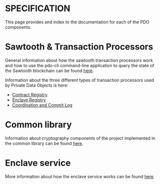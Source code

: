 <!---
Licensed under Creative Commons Attribution 4.0 International License
https://creativecommons.org/licenses/by/4.0/
--->
# SPECIFICATION

This page provides and index to the documentation for each of the PDO
components.

# Sawtooth & Transaction Processors

General information about how the sawtooth transaction processors work and how
to use the pdo-cli command-line application to query the state of the Sawtooth
blockchain can be found [here](../sawtooth/docs/USAGE.md).

Information about the three different types of transaction processors used by
Private Data Objects is here:
- [Contract Registry](../sawtooth/docs/cregistry.md)
- [Enclave Registry](../sawtooth/docs/eregistry.md)
- [Coordination and Commit Log](../sawtooth/docs/ccl.md)

# Common library

Information about cryptography components of the project implemented in the
common library can be found [here](../common/docs/crypto.md).

# Enclave service

More information about how the enclave service works can be found
[here](../eservice/docs/eservice.md).
